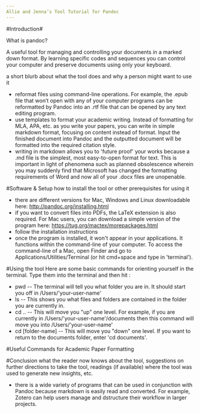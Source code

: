 ```yaml
---
Allie and Jenna’s Tool Tutorial for Pandoc
---
```


#Introduction#

What is pandoc? 

A useful tool for managing and controlling your documents in a marked down format. By learning specific codes and sequences you can control your computer and preserve documents using only your keyboard. 



a short blurb about what the tool does and why a person might want to use it
- reformat files using command-line operations. For example, the .epub file that won’t open with any of your computer programs can be reformatted by Pandoc into an .rtf file that can be opened by any text editing program.
- use templates to format your academic writing. Instead of formatting for MLA, APA, etc. as you write your papers, you can write in simple markdown format, focusing on content instead of format. Input the finished document into Pandoc and the outputted document will be formatted into the required citation style.
- writing in markdown allows you to 'future proof' your works because a .md file is the simplest, most easy-to-open format for text. This is important in light of phenomena such as planned obsolescence wherein you may suddenly find that Microsoft has changed the formatting requirements of Word and now all of your .docx files are unopenable. 

#Software & Setup
how to install the tool or other prerequisites for using it
- there are different versions for Mac, Windows and Linux downloadable here: <http://pandoc.org/installing.html>
- if you want to convert files into PDFs, the LaTeX extension is also required. For Mac users, you can download a simple version of the program here: <https://tug.org/mactex/morepackages.html>
- follow the installation instructions 
- once the program is installed, it won't appear in your applications. It functions within the command-line of your computer. To access the command-line of a Mac, open Finder and go to Applications/Utilities/Terminal (or hit cmd+space and type in 'terminal').

#Using the tool
Here are some basic commands for orienting yourself in the terminal. Type them into the terminal and then hit <Enter> :

- pwd -- The terminal will tell you what folder you are in. It should start you off in /Users/'your-user-name'
- ls -- This shows you what files and folders are contained in the folder you are currently in.
- cd .. -- This will move you "up" one level. For example, if you are currently in /Users/'your-user-name'/documents then this command will move you into /Users/'your-user-name'
- cd [folder-name] -- This will move you "down" one level. If you want to return to the documents folder, enter 'cd documents'. 

#Useful Commands for Academic Paper Formatting


#Conclusion
what the reader now knows about the tool, suggestions on further directions to take the tool, readings (if available) where the tool was used to generate new insights, etc.
- there is a wide variety of programs that can be used in conjunction with Pandoc because markdown is easily read and converted. For example, Zotero can help users manage and dstructure their workflow in larger projects.


